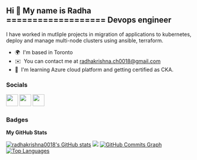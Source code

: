 Hi 👋 My name is Radha ===================
Devops engineer 
--------------- 
I have worked in mutliple projects in migration of applications to kubernetes, deploy and manage multi-node clusters using ansible, terraform. 
* 🌍  I'm based in Toronto 
* ✉️  You can contact me at [radhakrishna.ch0018@gmail.com](mailto:radhakrishna.ch0018@gmail.com) 
* 🧠  I'm learning Azure cloud platform and getting certified as CKA.

 ### Socials  <p align="left"> <a href="https://www.github.com/radhakrishna0018" target="_blank" rel="noreferrer"><img src="https://raw.githubusercontent.com/danielcranney/readme-generator/main/public/icons/socials/github.svg" width="32" height="32" /></a> <a href="http://www.instagram.com/radha_ch18" target="_blank" rel="noreferrer"><img src="https://raw.githubusercontent.com/danielcranney/readme-generator/main/public/icons/socials/instagram.svg" width="32" height="32" /></a> <a href="http://www.medium.com/radhakrishna" target="_blank" rel="noreferrer"><img src="https://raw.githubusercontent.com/danielcranney/readme-generator/main/public/icons/socials/medium.svg" width="32" height="32" /></a></p>
### Badges

<b>My GitHub Stats</b>

<a href="http://www.github.com/radhakrishna0018"><img src="https://github-readme-stats.vercel.app/api?username=radhakrishna0018&show_icons=true&hide=&count_private=true&title_color=ef4444&text_color=64748b&icon_color=3382ed&bg_color=22272e&hide_border=true&show_icons=true" alt="radhakrishna0018's GitHub stats" /></a>
<a href="http://www.github.com/radhakrishna0018"><img src="https://github-readme-streak-stats.herokuapp.com/?user=radhakrishna0018&stroke=64748b&background=22272e&ring=ef4444&fire=ef4444&currStreakNum=64748b&currStreakLabel=ef4444&sideNums=64748b&sideLabels=64748b&dates=64748b&hide_border=true" /></a>
<a href="http://www.github.com/radhakrishna0018"><img src="https://activity-graph.herokuapp.com/graph?username=radhakrishna0018&bg_color=22272e&color=64748b&line=3382ed&point=64748b&area_color=22272e&area=true&hide_border=true&custom_title=GitHub%20Commits%20Graph" alt="GitHub Commits Graph" /></a>
<a href="https://github.com/radhakrishna0018" align="left"><img src="https://github-readme-stats.vercel.app/api/top-langs/?username=radhakrishna0018&langs_count=10&title_color=ef4444&text_color=64748b&icon_color=3382ed&bg_color=22272e&hide_border=true&locale=en&custom_title=Top%20%Languages" alt="Top Languages" /></a>
